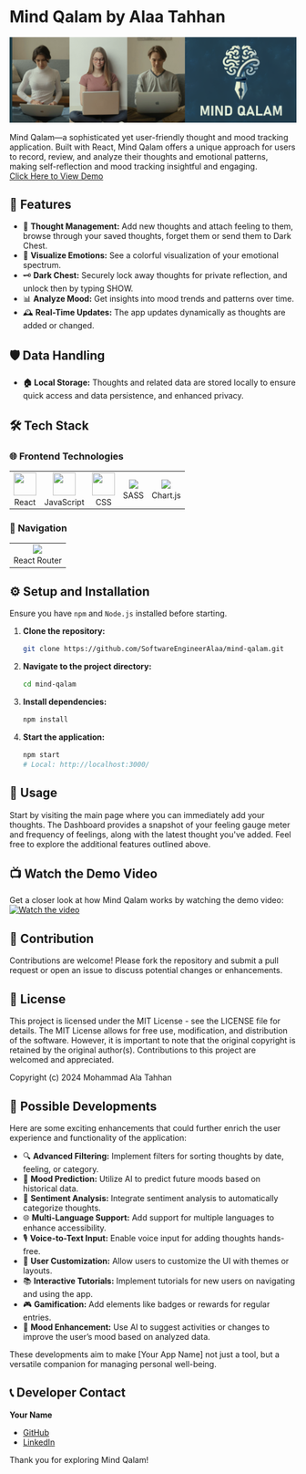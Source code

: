 <div>
    <h1>Mind Qalam by Alaa Tahhan</h1>
</div>

![Mind Qalam Banner](src/assets/MindQalam_Banner.png)

Mind Qalam—a sophisticated yet user-friendly thought and mood tracking application. Built with React, Mind Qalam offers a unique approach for users to record, review, and analyze their thoughts and emotional patterns, making self-reflection and mood tracking insightful and engaging.<br>[Click Here to View Demo](https://mindqalam.netlify.app/)

## 🌟 Features

- 💭 **Thought Management:** Add new thoughts and attach feeling to them, browse through your saved thoughts, forget them or send them to Dark Chest.
- 🎨 **Visualize Emotions:** See a colorful visualization of your emotional spectrum.
- 🗝️ **Dark Chest:** Securely lock away thoughts for private reflection, and unlock then by typing SHOW.
- 📊 **Analyze Mood:** Get insights into mood trends and patterns over time.
- 🕰️ **Real-Time Updates:** The app updates dynamically as thoughts are added or changed.

## 🛡️ Data Handling

- **🏠 Local Storage:** Thoughts and related data are stored locally to ensure quick access and data persistence, and enhanced privacy.

## 🛠️ Tech Stack

### 🌐 Frontend Technologies

<div align="left">

<table>
  <tr>
    <td align="center"><img src="https://cdn.simpleicons.org/react/61DAFB" width="40" height="40"><br>React</td>
    <td align="center"><img src="https://cdn.simpleicons.org/javascript/F7DF1E" width="40" height="40"><br>JavaScript</td>
    <td align="center"><img src="https://cdn.simpleicons.org/css3/1572B6" width="40" height="40"><br>CSS</td>
    <td align="center"><img src="https://upload.wikimedia.org/wikipedia/commons/thumb/9/96/Sass_Logo_Color.svg/2560px-Sass_Logo_Color.svg.png" width="auto" height="40"><br>SASS</td>
    <td align="center"><img src="https://asset.brandfetch.io/idFdo8ulhr/idzj34qGQm.png" width="auto" height="40"><br>Chart.js</td>
  </tr>
</table>

</div>

### 🧭 Navigation

<div align="left">

<table>
  <tr>
    <td align="center"><img src="https://static-00.iconduck.com/assets.00/react-router-icon-2048x1116-jfeevj0l.png" width="auto" height="40"><br>React Router</td>
  </tr>
</table>

</div>

## ⚙️ Setup and Installation

Ensure you have `npm` and `Node.js` installed before starting.

1. **Clone the repository:**
   ```bash
   git clone https://github.com/SoftwareEngineerAlaa/mind-qalam.git
   ```
2. **Navigate to the project directory:**
   ```bash
   cd mind-qalam
   ```
3. **Install dependencies:**

   ```bash
   npm install
   ```

4. **Start the application:**
   ```bash
   npm start
   # Local: http://localhost:3000/
   ```

## 📖 Usage

Start by visiting the main page where you can immediately add your thoughts. The Dashboard provides a snapshot of your feeling gauge meter and frequency of feelings, along with the latest thought you've added. Feel free to explore the additional features outlined above.

## 📺 Watch the Demo Video

Get a closer look at how Mind Qalam works by watching the demo video:  
[![Watch the video](https://img.youtube.com/vi/1KO137kId6U/maxresdefault.jpg)](https://www.youtube.com/watch?v=1KO137kId6U)

## 🤝 Contribution

Contributions are welcome! Please fork the repository and submit a pull request or open an issue to discuss potential changes or enhancements.

## 📜 License

This project is licensed under the MIT License - see the LICENSE file for details. The MIT License allows for free use, modification, and distribution of the software. However, it is important to note that the original copyright is retained by the original author(s). Contributions to this project are welcomed and appreciated.

Copyright (c) 2024 Mohammad Ala Tahhan

## 🚀 Possible Developments

Here are some exciting enhancements that could further enrich the user experience and functionality of the application:

- 🔍 **Advanced Filtering:** Implement filters for sorting thoughts by date, feeling, or category.
- 🔮 **Mood Prediction:** Utilize AI to predict future moods based on historical data.
- 💬 **Sentiment Analysis:** Integrate sentiment analysis to automatically categorize thoughts.
- 🌐 **Multi-Language Support:** Add support for multiple languages to enhance accessibility.
- 🎙️ **Voice-to-Text Input:** Enable voice input for adding thoughts hands-free.
- 🎨 **User Customization:** Allow users to customize the UI with themes or layouts.
- 📚 **Interactive Tutorials:** Implement tutorials for new users on navigating and using the app.
- 🎮 **Gamification:** Add elements like badges or rewards for regular entries.
- 🌟 **Mood Enhancement:** Use AI to suggest activities or changes to improve the user’s mood based on analyzed data.

These developments aim to make [Your App Name] not just a tool, but a versatile companion for managing personal well-being.

## 📞 Developer Contact

**Your Name**

- [GitHub](https://github.com/SoftwareEngineerAlaa)
- [LinkedIn](https://www.linkedin.com/in/alaa-tahhan/)

Thank you for exploring Mind Qalam!
